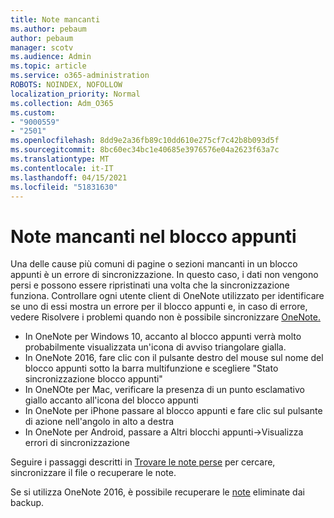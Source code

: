 ```yaml
---
title: Note mancanti
ms.author: pebaum
author: pebaum
manager: scotv
ms.audience: Admin
ms.topic: article
ms.service: o365-administration
ROBOTS: NOINDEX, NOFOLLOW
localization_priority: Normal
ms.collection: Adm_O365
ms.custom:
- "9000559"
- "2501"
ms.openlocfilehash: 8dd9e2a36fb89c10dd610e275cf7c42b8b093d5f
ms.sourcegitcommit: 8bc60ec34bc1e40685e3976576e04a2623f63a7c
ms.translationtype: MT
ms.contentlocale: it-IT
ms.lasthandoff: 04/15/2021
ms.locfileid: "51831630"
---
```

# <a name="missing-notes-in-notebook"></a>Note mancanti nel blocco appunti

Una delle cause più comuni di pagine o sezioni mancanti in un blocco appunti è un errore di sincronizzazione. In questo caso, i dati non vengono persi e possono essere ripristinati una volta che la sincronizzazione funziona. Controllare ogni utente client di OneNote utilizzato per identificare se uno di essi mostra un errore per il blocco appunti e, in caso di errore, vedere Risolvere i problemi quando non è possibile sincronizzare [OneNote.](https://support.office.com/article/299495ef-66d1-448f-90c1-b785a6968d45)

- In OneNote per Windows 10, accanto al blocco appunti verrà molto probabilmente visualizzata un'icona di avviso triangolare gialla.
- In OneNote 2016, fare clic con il pulsante destro del mouse sul nome del blocco appunti sotto la barra multifunzione e scegliere "Stato sincronizzazione blocco appunti"
- In OneNOte per Mac, verificare la presenza di un punto esclamativo giallo accanto all'icona del blocco appunti
- In OneNote per iPhone passare al blocco appunti e fare clic sul pulsante di azione nell'angolo in alto a destra
- In OneNote per Android, passare a Altri blocchi appunti->Visualizza errori di sincronizzazione

Seguire i passaggi descritti in [Trovare le note perse](https://support.office.com/article/32cb2bd7-afe7-44d2-a711-398a88421287) per cercare, sincronizzare il file o recuperare le note.

Se si utilizza OneNote 2016, è possibile recuperare le [note](https://support.office.com/article/32ed1036-74fd-4c21-bc28-033a486e6b14) eliminate dai backup.